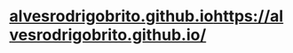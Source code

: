 # [alvesrodrigobrito.github.io](https://alvesrodrigobrito.github.io/)https://alvesrodrigobrito.github.io/
